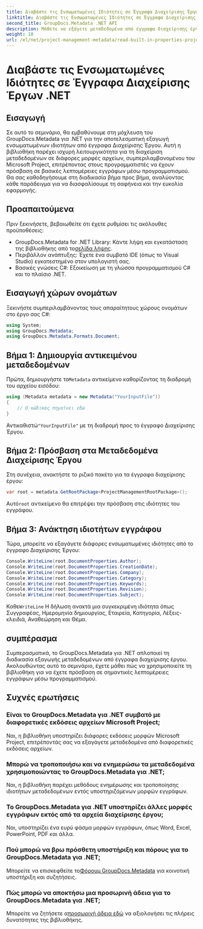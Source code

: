 ```yaml
---
title: Διαβάστε τις Ενσωματωμένες Ιδιότητες σε Έγγραφα Διαχείρισης Έργων .NET
linktitle: Διαβάστε τις Ενσωματωμένες Ιδιότητες σε Έγγραφα Διαχείρισης Έργων .NET
second_title: GroupDocs.Metadata .NET API
description: Μάθετε να εξάγετε μεταδεδομένα από έγγραφα διαχείρισης έργου χρησιμοποιώντας το GroupDocs.Metadata για .NET. Βελτιώστε τις δυνατότητες επεξεργασίας εγγράφων σας.
weight: 10
url: /el/net/project-management-metadata/read-built-in-properties-project-management-documents/
---
```


# Διαβάστε τις Ενσωματωμένες Ιδιότητες σε Έγγραφα Διαχείρισης Έργων .NET

## Εισαγωγή
Σε αυτό το σεμινάριο, θα εμβαθύνουμε στη μόχλευση του GroupDocs.Metadata για .NET για την αποτελεσματική εξαγωγή ενσωματωμένων ιδιοτήτων από έγγραφα Διαχείρισης Έργου. Αυτή η βιβλιοθήκη παρέχει ισχυρή λειτουργικότητα για τη διαχείριση μεταδεδομένων σε διάφορες μορφές αρχείων, συμπεριλαμβανομένου του Microsoft Project, επιτρέποντας στους προγραμματιστές να έχουν πρόσβαση σε βασικές λεπτομέρειες εγγράφων μέσω προγραμματισμού. Θα σας καθοδηγήσουμε στη διαδικασία βήμα προς βήμα, αναλύοντας κάθε παράδειγμα για να διασφαλίσουμε τη σαφήνεια και την ευκολία εφαρμογής.
## Προαπαιτούμενα
Πριν ξεκινήσετε, βεβαιωθείτε ότι έχετε ρυθμίσει τις ακόλουθες προϋποθέσεις:
-  GroupDocs.Metadata for .NET Library: Κάντε λήψη και εγκατάσταση της βιβλιοθήκης από το[σελίδα λήψης](https://releases.groupdocs.com/metadata/net/).
- Περιβάλλον ανάπτυξης: Έχετε ένα συμβατό IDE (όπως το Visual Studio) εγκατεστημένο στον υπολογιστή σας.
- Βασικές γνώσεις C#: Εξοικείωση με τη γλώσσα προγραμματισμού C# και το πλαίσιο .NET.

## Εισαγωγή χώρων ονομάτων
Ξεκινήστε συμπεριλαμβάνοντας τους απαραίτητους χώρους ονομάτων στο έργο σας C#:
```csharp
using System;
using GroupDocs.Metadata;
using GroupDocs.Metadata.Formats.Document;
```
## Βήμα 1: Δημιουργία αντικειμένου μεταδεδομένων
 Πρώτα, δημιουργήστε το`Metadata` αντικείμενο καθορίζοντας τη διαδρομή του αρχείου εισόδου:
```csharp
using (Metadata metadata = new Metadata("YourInputFile"))
{
    // Ο κώδικας πηγαίνει εδώ
}
```
 Αντικαθιστώ`"YourInputFile"` με τη διαδρομή προς το έγγραφο Διαχείρισης Έργου.
## Βήμα 2: Πρόσβαση στα Μεταδεδομένα Διαχείρισης Έργου
Στη συνέχεια, ανακτήστε το ριζικό πακέτο για τα έγγραφα διαχείρισης έργου:
```csharp
var root = metadata.GetRootPackage<ProjectManagementRootPackage>();
```
Αυτό`root` αντικείμενο θα επιτρέψει την πρόσβαση στις ιδιότητες του εγγράφου.
## Βήμα 3: Ανάκτηση ιδιοτήτων εγγράφου
Τώρα, μπορείτε να εξαγάγετε διάφορες ενσωματωμένες ιδιότητες από το έγγραφο Διαχείρισης Έργου:
```csharp
Console.WriteLine(root.DocumentProperties.Author);
Console.WriteLine(root.DocumentProperties.CreationDate);
Console.WriteLine(root.DocumentProperties.Company);
Console.WriteLine(root.DocumentProperties.Category);
Console.WriteLine(root.DocumentProperties.Keywords);
Console.WriteLine(root.DocumentProperties.Revision);
Console.WriteLine(root.DocumentProperties.Subject);
```
 Καθε`WriteLine` Η δήλωση ανακτά μια συγκεκριμένη ιδιότητα όπως Συγγραφέας, Ημερομηνία δημιουργίας, Εταιρεία, Κατηγορία, Λέξεις-κλειδιά, Αναθεώρηση και Θέμα.

## συμπέρασμα
Συμπερασματικά, το GroupDocs.Metadata για .NET απλοποιεί τη διαδικασία εξαγωγής μεταδεδομένων από έγγραφα διαχείρισης έργου. Ακολουθώντας αυτό το σεμινάριο, έχετε μάθει πώς να χρησιμοποιείτε τη βιβλιοθήκη για να έχετε πρόσβαση σε σημαντικές λεπτομέρειες εγγράφων μέσω προγραμματισμού.

## Συχνές ερωτήσεις
### Είναι το GroupDocs.Metadata για .NET συμβατό με διαφορετικές εκδόσεις αρχείων Microsoft Project;
Ναι, η βιβλιοθήκη υποστηρίζει διάφορες εκδόσεις μορφών Microsoft Project, επιτρέποντάς σας να εξαγάγετε μεταδεδομένα από διαφορετικές εκδόσεις αρχείων.
### Μπορώ να τροποποιήσω και να ενημερώσω τα μεταδεδομένα χρησιμοποιώντας το GroupDocs.Metadata για .NET;
Ναι, η βιβλιοθήκη παρέχει μεθόδους ενημέρωσης και τροποποίησης ιδιοτήτων μεταδεδομένων εντός υποστηριζόμενων μορφών εγγράφων.
### Το GroupDocs.Metadata για .NET υποστηρίζει άλλες μορφές εγγράφων εκτός από τα αρχεία διαχείρισης έργου;
Ναι, υποστηρίζει ένα ευρύ φάσμα μορφών εγγράφων, όπως Word, Excel, PowerPoint, PDF και άλλα.
### Πού μπορώ να βρω πρόσθετη υποστήριξη και πόρους για το GroupDocs.Metadata για .NET;
 Μπορείτε να επισκεφθείτε το[Φόρουμ GroupDocs.Metadata](https://forum.groupdocs.com/c/metadata/14) για κοινοτική υποστήριξη και συζητήσεις.
### Πώς μπορώ να αποκτήσω μια προσωρινή άδεια για το GroupDocs.Metadata για .NET;
 Μπορείτε να ζητήσετε α[προσωρινή άδεια εδώ](https://purchase.groupdocs.com/temporary-license/) να αξιολογήσει τις πλήρεις δυνατότητες της βιβλιοθήκης.